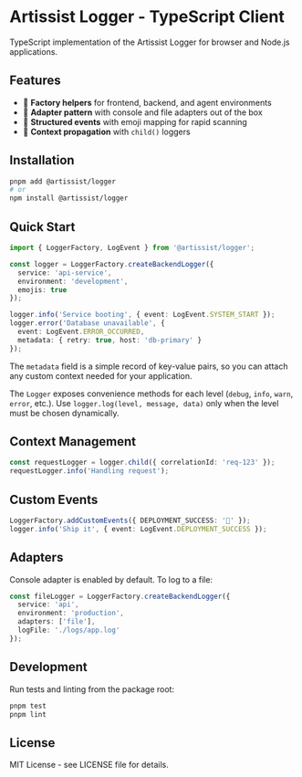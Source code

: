 # Artissist Logger - TypeScript Client

TypeScript implementation of the Artissist Logger for browser and Node.js
applications.

## Features

- 🚀 **Factory helpers** for frontend, backend, and agent environments
- 🔌 **Adapter pattern** with console and file adapters out of the box
- 🐛 **Structured events** with emoji mapping for rapid scanning
- 🧠 **Context propagation** with `child()` loggers

## Installation

```bash
pnpm add @artissist/logger
# or
npm install @artissist/logger
```

## Quick Start

```typescript
import { LoggerFactory, LogEvent } from '@artissist/logger';

const logger = LoggerFactory.createBackendLogger({
  service: 'api-service',
  environment: 'development',
  emojis: true
});

logger.info('Service booting', { event: LogEvent.SYSTEM_START });
logger.error('Database unavailable', {
  event: LogEvent.ERROR_OCCURRED,
  metadata: { retry: true, host: 'db-primary' }
});
```

The `metadata` field is a simple record of key-value pairs, so you can attach any custom context needed for your application.

The `Logger` exposes convenience methods for each level (`debug`, `info`, `warn`, `error`, etc.). Use `logger.log(level, message, data)` only when the level must be chosen dynamically.


## Context Management

```typescript
const requestLogger = logger.child({ correlationId: 'req-123' });
requestLogger.info('Handling request');
```

## Custom Events

```typescript
LoggerFactory.addCustomEvents({ DEPLOYMENT_SUCCESS: '🚢' });
logger.info('Ship it', { event: LogEvent.DEPLOYMENT_SUCCESS });
```

## Adapters

Console adapter is enabled by default. To log to a file:

```typescript
const fileLogger = LoggerFactory.createBackendLogger({
  service: 'api',
  environment: 'production',
  adapters: ['file'],
  logFile: './logs/app.log'
});
```

## Development

Run tests and linting from the package root:

```bash
pnpm test
pnpm lint
```

## License

MIT License - see LICENSE file for details.

